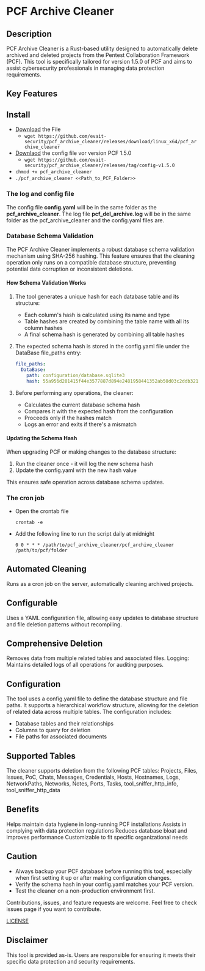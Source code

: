 # PCF Archive Cleaner
## Description
PCF Archive Cleaner is a Rust-based utility designed to automatically delete archived and deleted projects from the Pentest Collaboration Framework (PCF). This tool is specifically tailored for version 1.5.0 of PCF and aims to assist cybersecurity professionals in managing data protection requirements.

## Key Features

## Install
  * [Download](https://github.com/evait-security/pcf_archive_cleaner/releases/download/linux_x64/pcf_archive_cleaner) the File
    * ```wget https://github.com/evait-security/pcf_archive_cleaner/releases/download/linux_x64/pcf_archive_cleaner ```
  * [Downlaod](https://github.com/evait-security/pcf_archive_cleaner/releases/tag/config-v1.5.0) the config file vor version PCF 1.5.0
    * ```wget https://github.com/evait-security/pcf_archive_cleaner/releases/tag/config-v1.5.0 ```
  * ```chmod +x pcf_archive_cleaner```
  * ```./pcf_archive_cleaner <<Path_to_PCF_Folder>>```

### The log and config file
The config file **config.yaml** will be in the same folder as the **pcf_archive_cleaner**.
The log file **pcf_del_archive.log** will be in the same folder as the pcf_archive_cleaner and the config.yaml files are.

### Database Schema Validation
The PCF Archive Cleaner implements a robust database schema validation mechanism using SHA-256 hashing. This feature ensures that the cleaning operation only runs on a compatible database structure, preventing potential data corruption or inconsistent deletions.

#### How Schema Validation Works
1. The tool generates a unique hash for each database table and its structure:
   * Each column's hash is calculated using its name and type
   * Table hashes are created by combining the table name with all its column hashes
   * A final schema hash is generated by combining all table hashes

2. The expected schema hash is stored in the config.yaml file under the DataBase file_paths entry:
   ```yaml
   file_paths:
     DataBase:
       path: configuration/database.sqlite3
       hash: 55a956d201415f44e3577887d894e2481958441352ab50d03c2ddb3216f9410f
   ```

3. Before performing any operations, the cleaner:
   * Calculates the current database schema hash
   * Compares it with the expected hash from the configuration
   * Proceeds only if the hashes match
   * Logs an error and exits if there's a mismatch

#### Updating the Schema Hash
When upgrading PCF or making changes to the database structure:

1. Run the cleaner once - it will log the new schema hash
2. Update the config.yaml with the new hash value

This ensures safe operation across database schema updates.

### The cron job
  * Open the crontab file
    ```shell
    crontab -e
    ```
  * Add the following line to run the script daily at midnight
    ```shell
    0 0 * * * /path/to/pcf_archive_cleaner/pcf_archive_cleaner /path/to/pcf/folder
    ```

## Automated Cleaning
Runs as a cron job on the server, automatically cleaning archived projects.

## Configurable
Uses a YAML configuration file, allowing easy updates to database structure and file deletion patterns without recompiling.

## Comprehensive Deletion
Removes data from multiple related tables and associated files.
Logging: Maintains detailed logs of all operations for auditing purposes.

## Configuration
The tool uses a config.yaml file to define the database structure and file paths. It supports a hierarchical workflow structure, allowing for the deletion of related data across multiple tables. The configuration includes:

  * Database tables and their relationships
  * Columns to query for deletion
  * File paths for associated documents

## Supported Tables
The cleaner supports deletion from the following PCF tables:
Projects, Files, Issues, PoC, Chats, Messages, Credentials, Hosts, Hostnames, Logs, NetworkPaths, Networks, Notes, Ports, Tasks, tool_sniffer_http_info, tool_sniffer_http_data

## Benefits

Helps maintain data hygiene in long-running PCF installations
Assists in complying with data protection regulations
Reduces database bloat and improves performance
Customizable to fit specific organizational needs

## Caution
* Always backup your PCF database before running this tool, especially when first setting it up or after making configuration changes.
* Verify the schema hash in your config.yaml matches your PCF version.
* Test the cleaner on a non-production environment first.

Contributions, issues, and feature requests are welcome. Feel free to check issues page if you want to contribute.

[LICENSE](LICENSE)

## Disclaimer
This tool is provided as-is. Users are responsible for ensuring it meets their specific data protection and security requirements.
